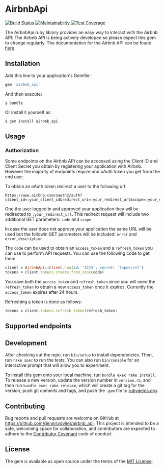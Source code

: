# AirbnbApi

[![Build Status](https://travis-ci.org/dennisvdvliet/airbnb_api.svg?branch=master)](https://travis-ci.org/dennisvdvliet/airbnb_api) [![Maintainability](https://api.codeclimate.com/v1/badges/616582587775bcabe3cd/maintainability)](https://codeclimate.com/github/dennisvdvliet/airbnb_api/maintainability) [![Test Coverage](https://api.codeclimate.com/v1/badges/616582587775bcabe3cd/test_coverage)](https://codeclimate.com/github/dennisvdvliet/airbnb_api/test_coverage)

The AirbnbApi ruby library provides an easy way to interact with the Airbnb API. The Airbnb API is being actively developed so please expect this gem to change regularly. The documentation for the Airbnb API can be found [here](https://www.airbnb.com/partner/api-docs/).

## Installation

Add this line to your application's Gemfile:

```ruby
gem 'airbnb_api'
```

And then execute:

    $ bundle

Or install it yourself as:

    $ gem install airbnb_api

## Usage

### Authorization

Some endpoints on the Airbnb API can be accessed using the Client ID and Client Secret you obtain by registering your application with Airbnb. However the majority of endpoints require and oAuth token you get from the end user.

To obtain an oAuth token redirect a user to the following url:
```
https://www.airbnb.com/oauth2/auth?client_id=:your_client_id&redirect_uri=:your_redirect_url&scope=:your_scope&state=:whatever_you_want
```

One the user logged in and approved your application they will be redirected to `:your_redirect_url`. This redirect request will include two additional GET parameters: `code` and `scope`

In case the user does not approve your application the same URL will be used but the followin GET parameters will be included: `error` and `error_description`

The `code` can be used to obtain an `access_token` and a `refresh_token` you can use to perform API requests. You can use the following code to get them.

```ruby
client = AirbnbApi::Client.new(id: '1234', secret: 'topsecret')
tokens = client.tokens.create_from_code(code)
```

You save both the `access_token` and `refresh_token` since you will need the `refresh_token` to obtain a new `access_token` once it expires. Currently the `access_token` expires after 24 hours.

Refreshing a token is done as follows:

```ruby
tokens = client.tokens.refresh_token(refresh_token)
```



## Supported endpoints

## Development

After checking out the repo, run `bin/setup` to install dependencies. Then, run `rake spec` to run the tests. You can also run `bin/console` for an interactive prompt that will allow you to experiment.

To install this gem onto your local machine, run `bundle exec rake install`. To release a new version, update the version number in `version.rb`, and then run `bundle exec rake release`, which will create a git tag for the version, push git commits and tags, and push the `.gem` file to [rubygems.org](https://rubygems.org).

## Contributing

Bug reports and pull requests are welcome on GitHub at https://github.com/dennisvdvliet/airbnb_api. This project is intended to be a safe, welcoming space for collaboration, and contributors are expected to adhere to the [Contributor Covenant](http://contributor-covenant.org) code of conduct.


## License

The gem is available as open source under the terms of the [MIT License](http://opensource.org/licenses/MIT).
